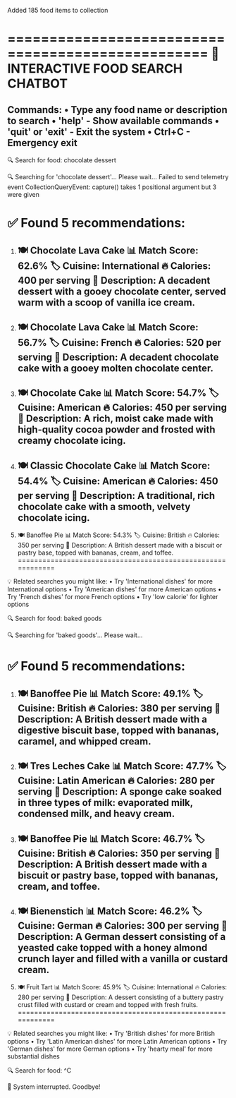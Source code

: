 Added 185 food items to collection

==================================================
🤖 INTERACTIVE FOOD SEARCH CHATBOT
==================================================
Commands:
  • Type any food name or description to search
  • 'help' - Show available commands
  • 'quit' or 'exit' - Exit the system
  • Ctrl+C - Emergency exit
--------------------------------------------------

🔍 Search for food: chocolate dessert

🔍 Searching for 'chocolate dessert'...
   Please wait...
Failed to send telemetry event CollectionQueryEvent: capture() takes 1 positional argument but 3 were given

✅ Found 5 recommendations:
============================================================

1. 🍽️  Chocolate Lava Cake
   📊 Match Score: 62.6%
   🏷️  Cuisine: International
   🔥 Calories: 400 per serving
   📝 Description: A decadent dessert with a gooey chocolate center, served warm with a scoop of vanilla ice cream.
   --------------------------------------------------

2. 🍽️  Chocolate Lava Cake
   📊 Match Score: 56.7%
   🏷️  Cuisine: French
   🔥 Calories: 520 per serving
   📝 Description: A decadent chocolate cake with a gooey molten chocolate center.
   --------------------------------------------------

3. 🍽️  Chocolate Cake
   📊 Match Score: 54.7%
   🏷️  Cuisine: American
   🔥 Calories: 450 per serving
   📝 Description: A rich, moist cake made with high-quality cocoa powder and frosted with creamy chocolate icing.
   --------------------------------------------------

4. 🍽️  Classic Chocolate Cake
   📊 Match Score: 54.4%
   🏷️  Cuisine: American
   🔥 Calories: 450 per serving
   📝 Description: A traditional, rich chocolate cake with a smooth, velvety chocolate icing.
   --------------------------------------------------

5. 🍽️  Banoffee Pie
   📊 Match Score: 54.3%
   🏷️  Cuisine: British
   🔥 Calories: 350 per serving
   📝 Description: A British dessert made with a biscuit or pastry base, topped with bananas, cream, and toffee.
============================================================

💡 Related searches you might like:
   • Try 'International dishes' for more International options
   • Try 'American dishes' for more American options
   • Try 'French dishes' for more French options
   • Try 'low calorie' for lighter options

🔍 Search for food: baked goods

🔍 Searching for 'baked goods'...
   Please wait...

✅ Found 5 recommendations:
============================================================

1. 🍽️  Banoffee Pie
   📊 Match Score: 49.1%
   🏷️  Cuisine: British
   🔥 Calories: 380 per serving
   📝 Description: A British dessert made with a digestive biscuit base, topped with bananas, caramel, and whipped cream.
   --------------------------------------------------

2. 🍽️  Tres Leches Cake
   📊 Match Score: 47.7%
   🏷️  Cuisine: Latin American
   🔥 Calories: 280 per serving
   📝 Description: A sponge cake soaked in three types of milk: evaporated milk, condensed milk, and heavy cream.
   --------------------------------------------------

3. 🍽️  Banoffee Pie
   📊 Match Score: 46.7%
   🏷️  Cuisine: British
   🔥 Calories: 350 per serving
   📝 Description: A British dessert made with a biscuit or pastry base, topped with bananas, cream, and toffee.
   --------------------------------------------------

4. 🍽️  Bienenstich
   📊 Match Score: 46.2%
   🏷️  Cuisine: German
   🔥 Calories: 300 per serving
   📝 Description: A German dessert consisting of a yeasted cake topped with a honey almond crunch layer and filled with a vanilla or custard cream.
   --------------------------------------------------

5. 🍽️  Fruit Tart
   📊 Match Score: 45.9%
   🏷️  Cuisine: International
   🔥 Calories: 280 per serving
   📝 Description: A dessert consisting of a buttery pastry crust filled with custard or cream and topped with fresh fruits.
============================================================

💡 Related searches you might like:
   • Try 'British dishes' for more British options
   • Try 'Latin American dishes' for more Latin American options
   • Try 'German dishes' for more German options
   • Try 'hearty meal' for more substantial dishes

🔍 Search for food: ^C


👋 System interrupted. Goodbye!